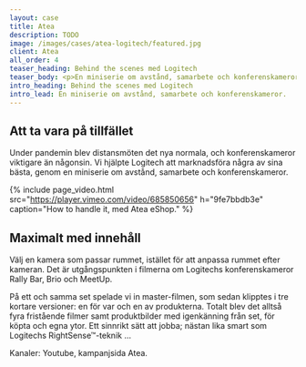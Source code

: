 ```yaml
---
layout: case
title: Atea
description: TODO
image: /images/cases/atea-logitech/featured.jpg
client: Atea
all_order: 4
teaser_heading: Behind the scenes med Logitech
teaser_body: <p>En miniserie om avstånd, samarbete och konferenskameror.</p>
intro_heading: Behind the scenes med Logitech
intro_lead: En miniserie om avstånd, samarbete och konferenskameror.
---
```


## Att ta vara på tillfället

Under pandemin blev distansmöten det nya normala, och konferenskameror viktigare än någonsin. Vi hjälpte Logitech att marknadsföra några av sina bästa, genom en miniserie om avstånd, samarbete och konferenskameror.

{%
  include page_video.html
  src="https://player.vimeo.com/video/685850656"
  h="9fe7bbdb3e"
  caption="How to handle it, med Atea eShop."
%}

## Maximalt med innehåll

Välj en kamera som passar rummet, istället för att anpassa rummet efter kameran. Det är utgångspunkten i filmerna om Logitechs konferenskameror Rally Bar, Brio och MeetUp.

På ett och samma set spelade vi in master-filmen, som sedan klipptes i tre kortare versioner: en för var och en av produkterna. Totalt blev det alltså fyra fristående filmer samt produktbilder med igenkänning från set, för köpta och egna ytor. Ett sinnrikt sätt att jobba; nästan lika smart som Logitechs RightSense™-teknik …

Kanaler: Youtube, kampanjsida Atea.
